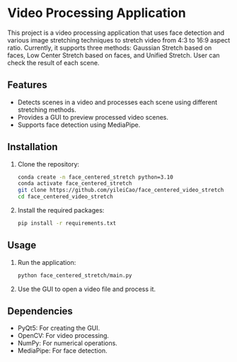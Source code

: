 # Video Processing Application

This project is a video processing application that uses face detection and various image stretching techniques to stretch video from 4:3 to 16:9 aspect ratio. Currently, it supports three methods: Gaussian Stretch based on faces, Low Center Stretch based on faces, and Unified Stretch. User can check the result of each scene.

## Features

- Detects scenes in a video and processes each scene using different stretching methods.
- Provides a GUI to preview processed video scenes.
- Supports face detection using MediaPipe.

## Installation

1. Clone the repository:

   ```bash
   conda create -n face_centered_stretch python=3.10
   conda activate face_centered_stretch
   git clone https://github.com/yileiCao/face_centered_video_stretch
   cd face_centered_video_stretch
   ```

2. Install the required packages:

   ```bash
   pip install -r requirements.txt
   ```

## Usage

1. Run the application:

   ```bash
   python face_centered_stretch/main.py
   ```

2. Use the GUI to open a video file and process it.

## Dependencies

- PyQt5: For creating the GUI.
- OpenCV: For video processing.
- NumPy: For numerical operations.
- MediaPipe: For face detection.

